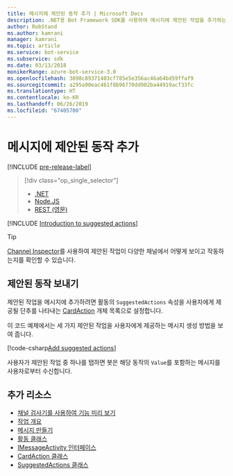 ```yaml
---
title: 메시지에 제안된 동작 추가 | Microsoft Docs
description: .NET용 Bot Framework SDK를 사용하여 메시지에 제안된 작업을 추가하는 방법을 알아봅니다.
author: RobStand
ms.author: kamrani
manager: kamrani
ms.topic: article
ms.service: bot-service
ms.subservice: sdk
ms.date: 03/13/2018
monikerRange: azure-bot-service-3.0
ms.openlocfilehash: 3898c89371403cf785e5e356ac46a64bd59ffaf9
ms.sourcegitcommit: a295a90eac461f8b96770dd902ba44919acf33fc
ms.translationtype: HT
ms.contentlocale: ko-KR
ms.lasthandoff: 06/26/2019
ms.locfileid: "67405700"
---
```

# <a name="add-suggested-actions-to-messages"></a>메시지에 제안된 동작 추가

[!INCLUDE [pre-release-label](../includes/pre-release-label-v3.md)]

> [!div class="op_single_selector"]
> - [.NET](../dotnet/bot-builder-dotnet-add-suggested-actions.md)
> - [Node.JS](../nodejs/bot-builder-nodejs-send-suggested-actions.md)
> - [REST (영문)](../rest-api/bot-framework-rest-connector-add-suggested-actions.md)

[!INCLUDE [Introduction to suggested actions](../includes/snippet-suggested-actions-intro.md)]

> [!TIP]
> [Channel Inspector][channelInspector]를 사용하여 제안된 작업이 다양한 채널에서 어떻게 보이고 작동하는지를 확인할 수 있습니다.

## <a name="send-suggested-actions"></a>제안된 동작 보내기

제안된 작업을 메시지에 추가하려면 활동의 `SuggestedActions` 속성을 사용자에게 제공될 단추를 나타내는 [CardAction][cardAction] 개체 목록으로 설정합니다. 

이 코드 예제에서는 세 가지 제안된 작업을 사용자에게 제공하는 메시지 생성 방법을 보여 줍니다.

[!code-csharp[Add suggested actions](../includes/code/dotnet-add-suggested-actions.cs#addSuggestedActions)]

사용자가 제안된 작업 중 하나를 탭하면 봇은 해당 동작의 `Value`를 포함하는 메시지를 사용자로부터 수신합니다.

## <a name="additional-resources"></a>추가 리소스

- [채널 검사기를 사용하여 기능 미리 보기][inspector]
- [작업 개요](bot-builder-dotnet-activities.md)
- [메시지 만들기](bot-builder-dotnet-create-messages.md)
- <a href="https://docs.botframework.com/csharp/builder/sdkreference/dc/d2f/class_microsoft_1_1_bot_1_1_connector_1_1_activity.html" target="_blank">활동 클래스</a>
- <a href="/dotnet/api/microsoft.bot.connector.imessageactivity" target="_blank">IMessageActivity 인터페이스</a>
- <a href="/dotnet/api/microsoft.bot.connector.cardaction" target="_blank">CardAction 클래스</a>
- <a href="/dotnet/api/microsoft.bot.connector.suggestedactions" target="_blank">SuggestedActions 클래스</a>

[cardAction]: /dotnet/api/microsoft.bot.connector.cardaction

[inspector]: ../bot-service-channel-inspector.md

[channelInspector]: ../bot-service-channel-inspector.md


